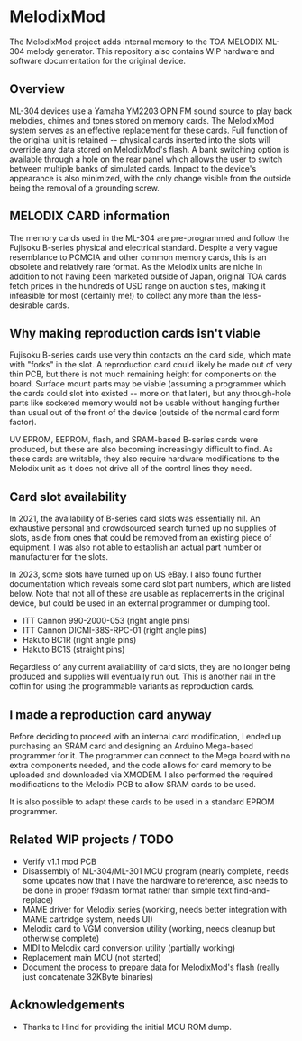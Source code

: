 MelodixMod
========
The MelodixMod project adds internal memory to the TOA MELODIX ML-304 melody generator. This repository also contains WIP hardware and software documentation for the original device.

## Overview
ML-304 devices use a Yamaha YM2203 OPN FM sound source to play back melodies, chimes and tones stored on memory cards. The MelodixMod system serves as an effective replacement for these cards. Full function of the original unit is retained -- physical cards inserted into the slots will override any data stored on MelodixMod's flash. A bank switching option is available through a hole on the rear panel which allows the user to switch between multiple banks of simulated cards. Impact to the device's appearance is also minimized, with the only change visible from the outside being the removal of a grounding screw.

## MELODIX CARD information

The memory cards used in the ML-304 are pre-programmed and follow the Fujisoku B-series physical and electrical standard. Despite a very vague resemblance to PCMCIA and other common memory cards, this is an obsolete and relatively rare format. As the Melodix units are niche in addition to not having been marketed outside of Japan, original TOA cards fetch prices in the hundreds of USD range on auction sites, making it infeasible for most (certainly me!) to collect any more than the less-desirable cards.

## Why making reproduction cards isn't viable

Fujisoku B-series cards use very thin contacts on the card side, which mate with "forks" in the slot. A reproduction card could likely be made out of very thin PCB, but there is not much remaining height for components on the board. Surface mount parts may be viable (assuming a programmer which the cards could slot into existed -- more on that later), but any through-hole parts like socketed memory would not be usable without hanging further than usual out of the front of the device (outside of the normal card form factor).

UV EPROM, EEPROM, flash, and SRAM-based B-series cards were produced, but these are also becoming increasingly difficult to find. As these cards are writable, they also require hardware modifications to the Melodix unit as it does not drive all of the control lines they need.

## Card slot availability

In 2021, the availability of B-series card slots was essentially nil. An exhaustive personal and crowdsourced search turned up no supplies of slots, aside from ones that could be removed from an existing piece of equipment. I was also not able to establish an actual part number or manufacturer for the slots.

In 2023, some slots have turned up on US eBay. I also found further documentation which reveals some card slot part numbers, which are listed below. Note that not all of these are usable as replacements in the original device, but could be used in an external programmer or dumping tool.

- ITT Cannon 990-2000-053 (right angle pins)
- ITT Cannon DICMI-38S-RPC-01 (right angle pins)
- Hakuto BC1R (right angle pins)
- Hakuto BC1S (straight pins)

Regardless of any current availability of card slots, they are no longer being produced and supplies will eventually run out. This is another nail in the coffin for using the programmable variants as reproduction cards.

## I made a reproduction card anyway

Before deciding to proceed with an internal card modification, I ended up purchasing an SRAM card and designing an Arduino Mega-based programmer for it. The programmer can connect to the Mega board with no extra components needed, and the code allows for card memory to be uploaded and downloaded via XMODEM. I also performed the required modifications to the Melodix PCB to allow SRAM cards to be used.

It is also possible to adapt these cards to be used in a standard EPROM programmer.

## Related WIP projects / TODO

  * Verify v1.1 mod PCB
  * Disassembly of ML-304/ML-301 MCU program (nearly complete, needs some updates now that I have the hardware to reference, also needs to be done in proper f9dasm format rather than simple text find-and-replace)
  * MAME driver for Melodix series (working, needs better integration with MAME cartridge system, needs UI)
  * Melodix card to VGM conversion utility (working, needs cleanup but otherwise complete)
  * MIDI to Melodix card conversion utility (partially working)
  * Replacement main MCU (not started)
  * Document the process to prepare data for MelodixMod's flash (really just concatenate 32KByte binaries)

## Acknowledgements
  * Thanks to Hind for providing the initial MCU ROM dump.
